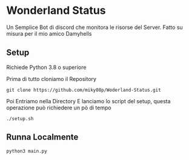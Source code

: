
# Wonderland Status

Un Semplice Bot di discord che monitora le risorse del Server. 
Fatto su misura per il mio amico Damyhells


## Setup

Richiede Python 3.8 o superiore

Prima di tutto cloniamo il Repository
```
git clone https://github.com/miky08p/Woderland-Status.git
```

Poi Entriamo nella Directory
E lanciamo lo script del setup, questa operazione può richiedere un pò di tempo
```
./setup.sh
```


## Runna Localmente

```
python3 main.py
```